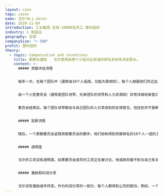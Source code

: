 ```yaml
---
layout: case
tags: cases
name: 戈尔(W.L.Gore)
date: 2020-11-09
introduction: 工业集团-全球-10000名员工-营利组织
industry: C.制造业
geography: 全球
companySize: "> 500"
profit: 营利组织
theory:
  - topic: Compensation and incentives
    title: 薪酬与激励   戈尔使用由两个小组对比校准的排名系统来决定薪水。
    content: >-
      ##### 贡献评估流程


      每年一次，在每个团队中（通常由10个人组成，功能大致相同），每个人根据他们的过去和预期的未来贡献，将其他伙伴从1到9进行排名（与霍尔相反，成员不会将自己排在列表中）。这个过程已经系统化自动化了，在电脑表单上，成员可以在每个人旁边添加一条评论，另外还可以评估每个伙伴对组织文化的共鸣度是“高”还是“低”。


      由一个小型委员会（通常是团队领导、兄弟团队的领导和人力资源部）非常详细地审查汇总结果。在他们的讨论中，可以改变成员排序。比如，约翰最终在总名单上排名第二，但这感觉太高了。委员会成员会怀疑这是否真是一个忠诚的投票。委员会可以决定把约翰降到第四位。


      委员会结束后，每个团队领导都会与自己团队的人分享收到的反馈意见。但这些并不是确切的排名。只是大约“在顶部”、“中间”和“底部”。（如果一个人持续处于底层，讨论就会发生：他是否更合适其他的岗位？需要培训吗？或者需要退出公司？）


      ##### 定薪流程


      随后，一个薪酬委员会追随贡献委员会的脚步。他们绘制得到贡献排名的10个人一组的工资曲线，看他们的工资是否与贡献相符。如果需要，委员会将作出适当的薪酬修改。


      ##### 透明度


      戈尔的工资没有透明度。如果委员会成员的工资正在被讨论，他或她将看不到与自己有关的数据。


      ##### 激励和利润分享


      戈尔没有激励或年终奖。作为利润分享的一部分，每个人都得到公司的股份。例如，一个在英国挣5万英镑的成员，可以额外得到5万英镑的股票。利润分成与基本工资成比例（根据本年工资和最近3年的工资，按一定公式计算）。因此，即使你的团队亏损或营利很多，都不会影响你获得的利润分配，这是为了强调“同舟共济”感。^\[<http://www.managementexchange.com/story/innovation-democracy-wl-gores-original-management-model> and personal interview Frederic Laloux with Gore leader, April 2015]
---
```

